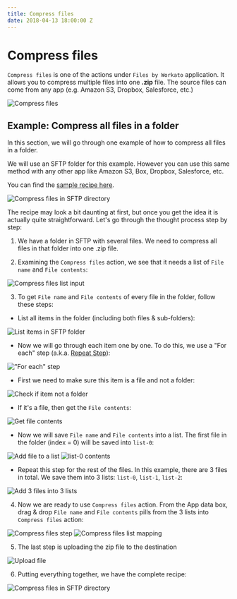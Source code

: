 ```yaml
---
title: Compress files
date: 2018-04-13 18:00:00 Z
---
```


# Compress files

`Compress files` is one of the actions under `Files by Workato` application. It allows you to compress multiple files into one **.zip** file. The source files can come from any app (e.g. Amazon S3, Dropbox, Salesforce, etc.)

![Compress files](/assets/images/features/files-and-attachments/compress-files-action.png)

## Example: Compress all files in a folder
In this section, we will go through one example of how to compress all files in a folder.

We will use an SFTP folder for this example. However you can use this same method with any other app like Amazon S3, Box, Dropbox, Salesforce, etc.

You can find the [sample recipe here](https://www.workato.com/recipes/680470-compress-files-in-a-directory-on-sftp#recipe).

![Compress files in SFTP directory](/assets/images/features/files-and-attachments/compress-files-static-list-recipe.png)

The recipe may look a bit daunting at first, but once you get the idea it is actually quite straightforward. Let's go through the thought process step by step:
1) We have a folder in SFTP with several files. We need to compress all files in that folder into one .zip file.

2) Examining the `Compress files` action, we see that it needs a list of `File name` and `File contents`:

![Compress files list input](/assets/images/features/files-and-attachments/compress-files-static-list-input.png)

3) To get `File name` and `File contents` of every file in the folder, follow these steps:

- List all items in the folder (including both files & sub-folders):

![List items in SFTP folder](/assets/images/features/files-and-attachments/compress-files-list-directory.png)

- Now we will go through each item one by one. To do this, we use a "For each" step (a.k.a. [Repeat Step](http://docs.workato.com/recipes/steps.html#repeat-step)):

!["For each" step](/assets/images/features/files-and-attachments/compress-files-for-each.png)

- First we need to make sure this item is a file and not a folder:

![Check if item not a folder](/assets/images/features/files-and-attachments/compress-files-check-folder.png)

- If it's a file, then get the `File contents`:

![Get file contents](/assets/images/features/files-and-attachments/compress-files-get-file-contents.png)

- Now we will save `File name` and `File contents` into a list. The first file in the folder (index = 0) will be saved into `list-0`:

![Add file to a list](/assets/images/features/files-and-attachments/compress-files-add-list-0.png)
![list-0 contents](/assets/images/features/files-and-attachments/compress-files-list-0-contents.png)

- Repeat this step for the rest of the files. In this example, there are 3 files in total. We save them into 3 lists: `list-0`, `list-1`, `list-2`:

![Add 3 files into 3 lists](/assets/images/features/files-and-attachments/compress-files-3-lists.png)

4) Now we are ready to use `Compress files` action.
From the App data box, drag & drop `File name` and `File contents` pills from the 3 lists into `Compress files` action:

![Compress files step](/assets/images/features/files-and-attachments/compress-files-step.png)
![Compress files list mapping](/assets/images/features/files-and-attachments/compress-files-static-list-mapping.gif)

5) The last step is uploading the zip file to the destination

![Upload file](/assets/images/features/files-and-attachments/compress-files-upload-file.png)

6) Putting everything together, we have the complete recipe:

![Compress files in SFTP directory](/assets/images/features/files-and-attachments/compress-files-static-list-recipe.png)
